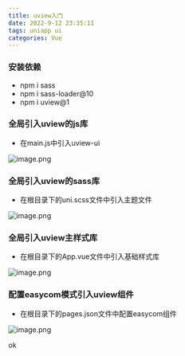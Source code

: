 ```yaml
---
title: uview入门
date: 2022-9-12 23:35:11
tags: uniapp ui
categories: Vue
---
```




### 安装依赖

- npm i sass
- npm i sass-loader@10
- npm i uview@1

### 全局引入uview的js库

- 在main.js中引入uview-ui

![image.png](https://p1-juejin.byteimg.com/tos-cn-i-k3u1fbpfcp/eaeffec2f103451e9884ae6f4c706693~tplv-k3u1fbpfcp-zoom-in-crop-mark:4536:0:0:0.image?)

### 全局引入uview的sass库

- 在根目录下的uni.scss文件中引入主题文件

![image.png](https://p1-juejin.byteimg.com/tos-cn-i-k3u1fbpfcp/3f1974a34d03414c8769b870e1428b0d~tplv-k3u1fbpfcp-zoom-in-crop-mark:4536:0:0:0.image?)

### 全局引入uview主样式库

- 在根目录下的App.vue文件中引入基础样式库

![image.png](https://p3-juejin.byteimg.com/tos-cn-i-k3u1fbpfcp/d9aa7d6ea30b410b98cee0ad605d7abc~tplv-k3u1fbpfcp-zoom-in-crop-mark:4536:0:0:0.image?)

### 配置easycom模式引入uview组件

- 在根目录下的pages.json文件中配置easycom组件

![image.png](https://p3-juejin.byteimg.com/tos-cn-i-k3u1fbpfcp/29cf608c43fe4210a230350b83a13aff~tplv-k3u1fbpfcp-zoom-in-crop-mark:4536:0:0:0.image?)

ok
